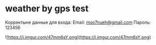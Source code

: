 # weather by gps test
Корректыне данные для входа:
Email: mso7nueh@gmail.com
Пароль: 123456

![https://i.imgur.com/47mm6sY.png](https://i.imgur.com/47mm6sY.png)
